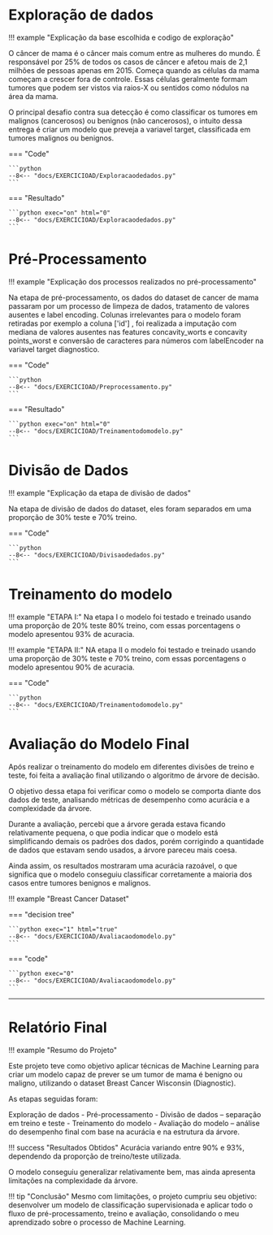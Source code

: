 # Exploração de dados

!!! example "Explicação da base escolhida e codigo de exploração"

O câncer de mama é o câncer mais comum entre as mulheres do mundo. É responsável por 25% de todos os casos de câncer e afetou mais de 2,1 milhões de pessoas apenas em 2015. Começa quando as células da mama começam a crescer fora de controle. Essas células geralmente formam tumores que podem ser vistos via raios-X ou sentidos como nódulos na área da mama.

O principal desafio contra sua detecção é como classificar os tumores em malignos (cancerosos) ou benignos (não cancerosos), o intuito dessa entrega é criar um modelo que preveja a variavel target, classificada em tumores malignos ou benignos.


=== "Code"

    ```python
    --8<-- "docs/EXERCICIOAD/Exploracaodedados.py"
    ``` 
=== "Resultado"

    ```python exec="on" html="0"
    --8<-- "docs/EXERCICIOAD/Exploracaodedados.py"
    ```
# Pré-Processamento

!!! example "Explicação dos processos realizados no pré-processamento"

Na etapa de pré-processamento, os dados do dataset de cancer de mama passaram por um processo de limpeza de dados, tratamento de valores ausentes e label encoding.
Colunas irrelevantes para o modelo foram retiradas por exemplo a coluna ['id'] , foi realizada a imputação com mediana de valores ausentes nas features concavity_worts e concavity points_worst e conversão de caracteres para números com labelEncoder na variavel target diagnostico.

=== "Code"

    ```python
    --8<-- "docs/EXERCICIOAD/Preprocessamento.py"
    ``` 
=== "Resultado"

    ```python exec="on" html="0"
    --8<-- "docs/EXERCICIOAD/Treinamentodomodelo.py"
    ```

# Divisão de Dados

!!! example "Explicação da etapa de divisão de dados"

Na etapa de divisão de dados do dataset, eles foram separados em uma proporção de 30% teste e 70% treino.

=== "Code"

    ```python
    --8<-- "docs/EXERCICIOAD/Divisaodedados.py"
    ``` 

# Treinamento do modelo



!!! example "ETAPA I:"
Na etapa I o modelo foi testado e treinado usando uma proporção de 20% teste 80% treino, com essas porcentagens o modelo apresentou 93% de acuracia.

!!! example "ETAPA II:"
 NA etapa II o modelo foi testado e treinado usando uma proporção de 30% teste e 70% treino, com essas porcentagens o modelo apresentou 90% de acuracia.

=== "Code"

    ```python
    --8<-- "docs/EXERCICIOAD/Treinamentodomodelo.py"
    ``` 


# Avaliação do Modelo Final


Após realizar o treinamento do modelo em diferentes divisões de treino e teste, foi feita a avaliação final utilizando o algoritmo de árvore de decisão.

O objetivo dessa etapa foi verificar como o modelo se comporta diante dos dados de teste, analisando métricas de desempenho como acurácia e a complexidade da árvore.

Durante a avaliação, percebi que a árvore gerada estava ficando relativamente pequena, o que podia  indicar que o modelo está simplificando demais os padrões dos dados, porém corrigindo a quantidade de dados que estavam sendo usados, a árvore pareceu mais coesa.

Ainda assim, os resultados mostraram uma acurácia razoável, o que significa que o modelo conseguiu classificar corretamente a maioria dos casos entre tumores benignos e malignos.


!!! example "Breast Cancer Dataset"

=== "decision tree"

    ```python exec="1" html="true"
    --8<-- "docs/EXERCICIOAD/Avaliacaodomodelo.py"
    ```


=== "code"

    ```python exec="0"
    --8<-- "docs/EXERCICIOAD/Avaliacaodomodelo.py"
    ```
---

# Relatório Final

!!! example "Resumo do Projeto"

Este projeto teve como objetivo aplicar técnicas de Machine Learning para criar um modelo capaz de prever se um tumor de mama é benigno ou maligno, utilizando o dataset Breast Cancer Wisconsin (Diagnostic).

As etapas seguidas foram:

Exploração de dados - Pré-processamento - Divisão de dados – separação em treino e teste -
Treinamento do modelo - Avaliação do modelo – análise do desempenho final com base na acurácia e na estrutura da árvore.


!!! success "Resultados Obtidos"
Acurácia variando entre 90% e 93%, dependendo da proporção de treino/teste utilizada.

O modelo conseguiu generalizar relativamente bem, mas ainda apresenta limitações na complexidade da árvore.

!!! tip "Conclusão"
Mesmo com limitações, o projeto cumpriu seu objetivo: desenvolver um modelo de classificação supervisionada e aplicar todo o fluxo de pré-processamento, treino e avaliação, consolidando o  meu aprendizado sobre o processo de Machine Learning.




